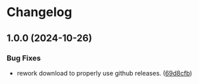 # Changelog

## 1.0.0 (2024-10-26)


### Bug Fixes

* rework download to properly use github releases. ([69d8cfb](https://github.com/omissis/asdf-git-crypt/commit/69d8cfb1e0022e9ef68ced0a9ed86596c1adcdff))
